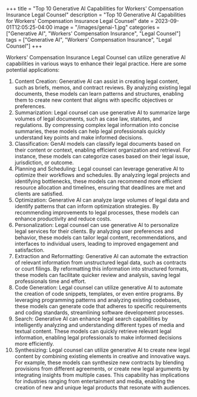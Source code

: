 +++
title = "Top 10 Generative AI Capabilities for Workers' Compensation Insurance Legal Counsel"
description = "Top 10 Generative AI Capabilities for Workers' Compensation Insurance Legal Counsel"
date = 2023-09-01T12:05:25-04:00
image = "/images/genai-1.jpg"
categories = ["Generative AI", "Workers' Compensation Insurance", "Legal Counsel"]
tags = ["Generative AI", "Workers' Compensation Insurance", "Legal Counsel"]
+++

Workers' Compensation Insurance Legal Counsel can utilize generative AI capabilities in various ways to enhance their legal practice. Here are some potential applications:

1. Content Creation: Generative AI can assist in creating legal content, such as briefs, memos, and contract reviews. By analyzing existing legal documents, these models can learn patterns and structures, enabling them to create new content that aligns with specific objectives or preferences.
2. Summarization: Legal counsel can use generative AI to summarize large volumes of legal documents, such as case law, statutes, and regulations. By compressing complex legal information into concise summaries, these models can help legal professionals quickly understand key points and make informed decisions.
3. Classification: GenAI models can classify legal documents based on their content or context, enabling efficient organization and retrieval. For instance, these models can categorize cases based on their legal issue, jurisdiction, or outcome.
4. Planning and Scheduling: Legal counsel can leverage generative AI to optimize their workflows and schedules. By analyzing legal projects and identifying bottlenecks, these models can recommend more efficient resource allocation and timelines, ensuring that deadlines are met and clients are satisfied.
5. Optimization: Generative AI can analyze large volumes of legal data and identify patterns that can inform optimization strategies. By recommending improvements to legal processes, these models can enhance productivity and reduce costs.
6. Personalization: Legal counsel can use generative AI to personalize legal services for their clients. By analyzing user preferences and behavior, these models can tailor legal content, recommendations, and interfaces to individual users, leading to improved engagement and satisfaction.
7. Extraction and Reformatting: Generative AI can automate the extraction of relevant information from unstructured legal data, such as contracts or court filings. By reformatting this information into structured formats, these models can facilitate quicker review and analysis, saving legal professionals time and effort.
8. Code Generation: Legal counsel can utilize generative AI to automate the creation of code snippets, templates, or even entire programs. By leveraging programming patterns and analyzing existing codebases, these models can generate code that adheres to specific requirements and coding standards, streamlining software development processes.
9. Search: Generative AI can enhance legal search capabilities by intelligently analyzing and understanding different types of media and textual content. These models can quickly retrieve relevant legal information, enabling legal professionals to make informed decisions more efficiently.
10. Synthesizing: Legal counsel can utilize generative AI to create new legal content by combining existing elements in creative and innovative ways. For example, these models can synthesize new contracts by blending provisions from different agreements, or create new legal arguments by integrating insights from multiple cases. This capability has implications for industries ranging from entertainment and media, enabling the creation of new and unique legal products that resonate with audiences.